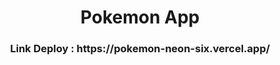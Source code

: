 <h1 align="center">Pokemon App</h1>
<h3 align="center">Link Deploy : https://pokemon-neon-six.vercel.app/</h3>
